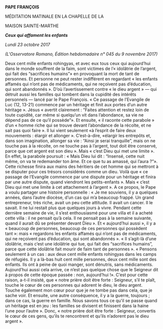 **PAPE FRANÇOIS**

MÉDITATION MATINALE EN LA CHAPELLE DE LA

MAISON SAINTE-MARTHE

***Ceux qui affament les enfants***

*Lundi 23 octobre 2017*

*(L'Osservatore Romano, Édition hebdomadaire n° 045 du 9 novembre 2017)*

Deux cent mille enfants rohingyas, et avec eux tous ceux qui aujourd’hui dans le monde souffrent de la faim, sont victimes de l’« idolâtrie de l’argent, qui fait des “sacrifices humains”» en provoquant la mort de tant de personnes. Et personne ne peut rester indifférent en regardant « les enfants affamés qui n’ont pas de médicaments, qui ne reçoivent pas d’éducation, qui sont abandonnés ». D’où l’avertissement contre « le dieu argent » — qui détruit aussi les familles qui tombent dans la cupidité des intérêts personnels — lancé par le Pape François. « Ce passage de l’Evangile de Luc (12, 13-21) commence par un héritage et finit aux portes d’un autre héritage ». Jésus « avertit clairement : “Faites attention et restez loin de toute cupidité, car même si quelqu’un vit dans l’abondance, sa vie ne dépend pas de ce qu’il possède”». Et ensuite, « il raconte cette parabole » d’un « homme riche qui se trouve devant l’abondance de la récolte, et ne sait pas quoi faire ». Il lui vient seulement «à l’esprit de faire deux mouvements : élargir et allonger ». C’est-à-dire, «élargir les entrepôts et, dans son imagination, allonger sa vie : “Ainsi je serai tranquille”, mais on ne touche pas à la récolte, on ne touche pas à l’argent, tout doit être conservé, parce que cet argent est son dieu ». Mais « c’est Dieu qui met une limite ». En effet, la parabole poursuit : « Mais Dieu lui dit : “Insensé, cette nuit même, on va te redemander ton âme. Et ce que tu as amassé, qui l’aura ?”». Cette richesse finira aux mains des héritiers de cet homme qui se mettront à se disputer pour ces trésors considérés comme un dieu. Voilà que « ce passage de l’Evangile commence par une dispute pour un héritage et finira par une autre dispute, quand viendront les petits-enfants ». Mais « c’est Dieu qui met une limite à cet attachement à l’argent ». A ce propos, le Pape a voulu partager une histoire personnelle : « Je me souviens, il y a quelques années, dans l’autre diocèse, d’un cas qui m’a beaucoup frappé. Un grand entrepreneur, très riche, avait un peu cette attitude. Il avait un cancer. Il le savait. Il ne lui restait plus que quelques jours à vivre. Pendant cette dernière semaine de vie, il s’est enthousiasmé pour une villa et il a acheté cette villa : il ne pensait qu’à cela. Il ne pensait pas à la semaine suivante, quand il aurait dû se présenter devant Dieu ». Et « aujourd’hui aussi », il y a « beaucoup de personnes, beaucoup de ces personnes qui possèdent tant »: mais « regardons les enfants affamés qui n’ont pas de médicaments, qui ne reçoivent pas d’éducation, qui sont abandonnés ». « Il s’agit-là d’une idolâtrie, mais c’est une idolâtrie qui tue, qui fait des “sacrifices humains”, parce que cette idolâtrie fait mourir de faim tant de personnes ». « Pensons seulement à un cas : aux deux cent mille enfants rohingyas dans les camps de réfugiés. Il y a là-bas huit cent mille personnes, deux cent mille sont des enfants. Ils ont à peine de quoi manger, sont dénutris, sans médicaments. Aujourd’hui aussi cela arrive, ce n’est pas quelque chose que le Seigneur dit à propos de cette époque passée : non, aujourd’hui !». C’est pour cette raison, a-t-il insisté, que « notre prière doit être forte : Seigneur, s’il te plaît, touche le cœur de ces personnes qui adorent le dieu, le dieu argent. Touche également mon cœur pour que je ne tombe pas dans cela, que je sache voir. Et ensuite, une autre conséquence, il y a la guerre, toujours ; dans ce cas, la guerre en famille. Nous savons tous ce qu’il se passe quand un héritage est en jeu : les familles se divisent et finissent dans la haine l’une pour l’autre ». Donc, « notre prière doit être forte : Seigneur, convertis le cœur de ces gens, qu’ils te rencontrent et qu’ils n’adorent pas le dieu argent ».
